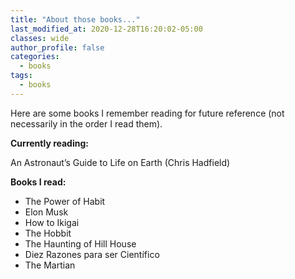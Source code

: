 ```yaml
---
title: "About those books..."
last_modified_at: 2020-12-28T16:20:02-05:00
classes: wide
author_profile: false
categories:
  - books
tags:
  - books
---
```


Here are some books I remember reading for future reference (not necessarily in the order I read them).

**Currently reading:**

An Astronaut’s Guide to Life on Earth (Chris Hadfield)

**Books I read:**
* The Power of Habit
* Elon Musk
* How to Ikigai
* The Hobbit
* The Haunting of Hill House
* Diez Razones para ser Científico
* The Martian
